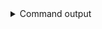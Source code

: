 
<details>
<summary>Command output</summary>

```sh

kafka-topics \
    --bootstrap-server localhost:6969 \
    --command-config aclCluster-consumer.properties \
    --list


```

</details>
      
